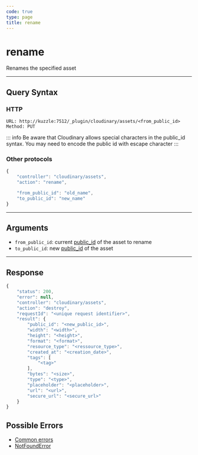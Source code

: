 ```yaml
--- 
code: true
type: page
title: rename
--- 
```


# rename

Renames the specified asset

--- 

## Query Syntax 

### HTTP 

```http
URL: http://kuzzle:7512/_plugin/cloudinary/assets/<from_public_id>
Method: PUT
```

::: info Be aware that Cloudinary allows special characters in the public_id syntax. You may need to encode the public id with escape character :::

### Other protocols 

```js
{
    "controller": "cloudinary/assets",
    "action": "rename",

    "from_public_id": "old_name",
    "to_public_id": "new_name"
}
```
---

## Arguments 

- `from_public_id`: current [public_id](https://cloudinary.com/documentation/upload_images#public_id_the_image_identifier) of the asset to rename
- `to_public_id`: new [public_id](https://cloudinary.com/documentation/upload_images#public_id_the_image_identifier) of the asset 
---

## Response 

```js
{
    "status": 200,
    "error": null,
    "controller": "cloudinary/assets",
    "action": "destroy",
    "requestId": "<unique request identifier>",
    "result": {
        "public_id": "<new_public_id>",
        "width": "<width>",
        "height": "<height>",
        "format": "<format>",
        "resource_type": "<ressource_type>",
        "created_at": "<creation_date>",
        "tags": [
            "<tag>"
        ],
        "bytes": "<size>",
        "type": "<type>",
        "placeholder": "<placeholder>",
        "url": "<url>",
        "secure_url": "<secure_url>"
    }
}
```

## Possible Errors 

- [Common errors](/core/1/api/essentials/errors/#common-errors)
- [NotFoundError](/core/1/api/essentials/errors/#specific-errors)